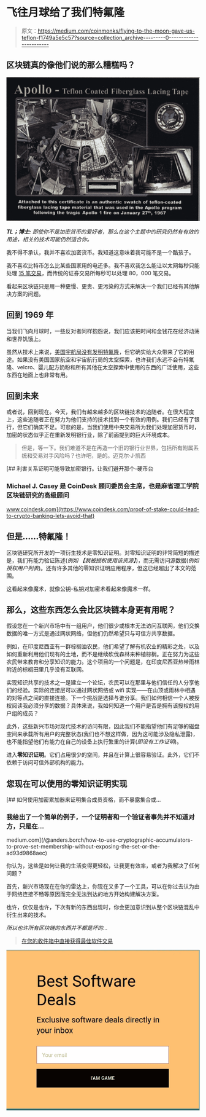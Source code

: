 # 飞往月球给了我们特氟隆

> 原文：<https://medium.com/coinmonks/flying-to-the-moon-gave-us-teflon-f1749a5e5c57?source=collection_archive---------0----------------------->

## 区块链真的像他们说的那么糟糕吗？

![](img/c368aa87f2a987f42e1a9dda442d35e2.png)

***TL；博士:*** *即使你不是加密货币的爱好者，那么在这个主题中的研究仍然有有效的用途，相关的技术可能仍然适合你。*

我不得不承认，我并不喜欢加密货币。我知道这意味着我可能不是一个酷孩子。

我不喜欢比特币怎么比某些国家用的电还多。我不喜欢我怎么能让以太网每秒只能处理 [15 笔交易](https://bravenewcoin.com/insights/vitalik-ethereum-en-route-to-a-million-transactions-per-second)，而传统的证券交易所每秒可以处理 80，000 笔交易。

看起来区块链只是用一种更慢、更贵、更污染的方式来解决一个我们已经有其他解决方案的问题。

## 回到 1969 年

当我们飞向月球时，一些反对者同样抱怨说，我们应该把时间和金钱花在经济动荡和世界饥饿上。

虽然从技术上来说，[美国宇航局没有发明特氟隆](https://www.nasa.gov/offices/ipp/home/myth_tang.html)，但它确实给大众带来了它的用途。如果没有美国国家航空和宇宙航行局的太空探索，也许我们永远不会有特氟隆、velcro、婴儿配方奶粉和所有其他在太空探索中使用的东西的广泛使用，这些东西在地面上也非常有用。

## 回到未来

或者说，回到现在。今天，我们有越来越多的区块链技术的追随者。在很大程度上，这些追随者正在努力为他们支持的技术找到一个有效的用例。我们已经有了银行，但它们确实不足。可悲的是，当我们使用中央交易所为我们处理加密货币时，加密的状态似乎正在重新发明银行业，除了前面提到的巨大环境成本。

> 但是，等一下。我们难道不是在再造一个旧的银行业世界，包括所有附属系统和交易对手风险吗？也许吧，是的。迈克尔·J·凯西

[](https://www.coindesk.com/proof-of-stake-could-lead-to-crypto-banking-lets-avoid-that) [## 利害关系证明可能导致加密银行。让我们避开那个-硬币台

### Michael J. Casey 是 CoinDesk 顾问委员会主席，也是麻省理工学院区块链研究的高级顾问

www.coindesk.com](https://www.coindesk.com/proof-of-stake-could-lead-to-crypto-banking-lets-avoid-that) 

## 但是……特氟隆！

区块链研究所开发的一项衍生技术是零知识证明。对零知识证明的非常简短的描述是，我们有能力验证陈述(*例如* *【我被授权使用该资源】*)，而无需访问源数据(*例如授权用户列表*)。还有许多其他的零知识证明应用程序，但这已经超出了本文的范围。

这看起来像魔术，就像公钥-私钥对加密术看起来像魔术一样。

## 那么，这些东西怎么会比区块链本身更有用呢？

假设您在一个新兴市场中有一组用户，他们很少或根本无法访问互联网，他们交换数据的唯一方式是通过网状网络，但他们仍然希望只与可信方共享数据。

例如，在印度尼西亚有一群棕榈油农民，他们希望了解有机农业的精彩之处，以及如何重新利用他们现有的土地，而不是继续砍伐森林来种植棕榈。正在努力为这些农民带来教育和分享知识的能力。这个项目的一个问题是，在印度尼西亚热带雨林附近的棕榈田里几乎没有互联网。

实现知识共享的技术之一是建立一个论坛，农民可以在那里与他们信任的人分享他们的经验。实际的连接层可以通过网状网络或 wifi 实现——在山顶或雨林中相遇的对等点之间的直接连接。下一个挑战是选择与谁分享。我们如何相信一个人被授权阅读我必须分享的数据？具体来说，我如何知道一个用户是否是拥有该授权的用户组的成员？

此外，这些新兴市场对现代技术的访问有限，因此我们不能指望他们有足够的磁盘空间来承载所有用户的完整状态(我们也不想这样做，因为这可能涉及隐私泄露)，也不能指望他们有能力在自己的设备上执行繁重的计算(*即没有工作证明*)。

进入**零知识证明**。它们占用很少的空间，并且在计算上很容易验证。此外，它们不依赖于访问可信外部机构的能力。

## 您现在可以使用的零知识证明实现

[](/@anders.borch/how-to-use-cryptographic-accumulators-to-prove-set-membership-without-exposing-the-set-or-the-ad93d9868aec) [## 如何使用加密累加器来证明集合成员资格，而不暴露集合或…

### 我给出了一个简单的例子，一个证明者和一个验证者事先并不知道对方，只是在…

medium.com](/@anders.borch/how-to-use-cryptographic-accumulators-to-prove-set-membership-without-exposing-the-set-or-the-ad93d9868aec) 

你认为，这些是如何让我的生活变得更轻松，让我更有效率，或者为我解决了任何问题？

首先，新兴市场现在在你的雷达上，你现在又多了一个工具，可以在你过去认为由于网络连接不畅等原因而完全无法到达的地方开始构建解决方案。

也许，仅仅是也许，下次有新的东西出现时，你会更加意识到从整个区块链混乱中衍生出来的技术。

*所以也许所有区块链的东西并不都是坏的…*

> [在您的收件箱中直接获得最佳软件交易](https://coincodecap.com/?utm_source=coinmonks)

[![](img/7c0b3dfdcbfea594cc0ae7d4f9bf6fcb.png)](https://coincodecap.com/?utm_source=coinmonks)